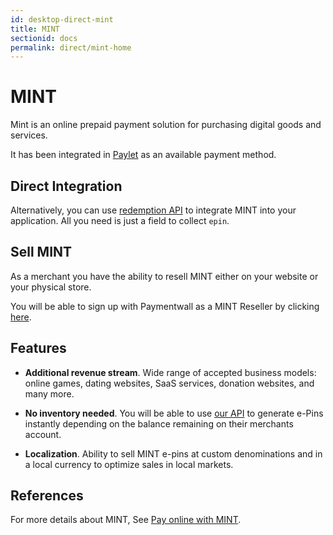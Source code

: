 ```yaml
---
id: desktop-direct-mint
title: MINT
sectionid: docs
permalink: direct/mint-home
---
```


# MINT

Mint is an online prepaid payment solution for purchasing digital goods and services.

It has been integrated in [Paylet](/paylet-home) as an available payment method.

## Direct Integration

Alternatively, you can use [redemption API](/API-Reference#section-mint-redemption) to integrate MINT into your application. All you need is just a field to collect ```epin```.

## Sell MINT

As a merchant you have the ability to resell MINT either on your website or your physical store.

You will be able to sign up with Paymentwall as a MINT Reseller by clicking [here](www.mintprepaid.com/sell).

## Features

* **Additional revenue stream**. Wide range of accepted business models: online games, dating websites, SaaS services, donation websites, and many more.

* **No inventory needed**. You will be able to use [our API](/API-Reference#section-mint-reseller-generate) to generate e-Pins instantly depending on the balance remaining on their merchants account.

* **Localization**. Ability to sell MINT e-pins at custom denominations and in a local currency to optimize sales in local markets.

## References 

For more details about MINT, See [Pay online with MINT](http://www.mintprepaid.com).